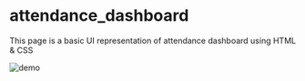 # attendance_dashboard
This page is a basic UI representation of attendance dashboard using HTML & CSS

![demo](https://github.com/coolrunni/attendance_dashboard/assets/72653672/2afe4530-c223-49ea-b884-05d3dbe39091)

